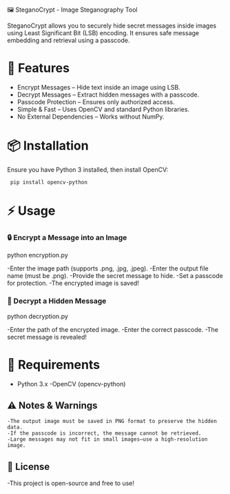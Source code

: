 🖼️ SteganoCrypt - Image Steganography Tool

SteganoCrypt allows you to securely hide secret messages inside images using Least Significant Bit (LSB) encoding. It ensures safe message embedding and retrieval using a passcode.
# 🚀 Features

- Encrypt Messages – Hide text inside an image using LSB.
- Decrypt Messages – Extract hidden messages with a passcode.
- Passcode Protection – Ensures only authorized access.
- Simple & Fast – Uses OpenCV and standard Python libraries.
- No External Dependencies – Works without NumPy.
# 📦 Installation

Ensure you have Python 3 installed, then install OpenCV:

     pip install opencv-python

# ⚡ Usage
### 🔒 Encrypt a Message into an Image

python encryption.py

-Enter the image path (supports .png, .jpg, .jpeg).
-Enter the output file name (must be .png).
-Provide the secret message to hide.
-Set a passcode for protection.
-The encrypted image is saved!

### 🔑 Decrypt a Hidden Message

python decryption.py

-Enter the path of the encrypted image.
-Enter the correct passcode.
-The secret message is revealed!

# 🔧 Requirements

- Python 3.x
-OpenCV (opencv-python)

## ⚠️ Notes & Warnings

    -The output image must be saved in PNG format to preserve the hidden data.
    -If the passcode is incorrect, the message cannot be retrieved.
    -Large messages may not fit in small images—use a high-resolution image.

## 📜 License

-This project is open-source and free to use!
